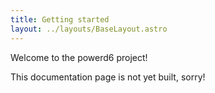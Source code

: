 ```yaml
---
title: Getting started
layout: ../layouts/BaseLayout.astro
---
```

Welcome to the powerd6 project!

This documentation page is not yet built, sorry!
